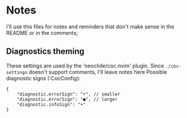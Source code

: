 # Notes
I'll use this files for notes and reminders
that don't make sense in the README or in the comments;

## Diagnostics theming
These settings are used by the 'neoclide/coc.nvim' plugin.
Since `./coc-settings` doesn't support comments, I'll leave
notes here
Possible diagnostic signs (:CocConfig):

```
{
	"diagnostic.errorSign": "•", // smaller
	"diagnostic.errorSign": "●", // larger
	"diagnostic.infoSign": "•"
}
```

